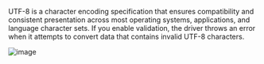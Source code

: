 UTF-8 is a character encoding specification that ensures compatibility and consistent presentation across most operating systems, applications, and language character sets. If you enable validation, the driver throws an error when it attempts to convert data that contains invalid UTF-8 characters.


![image](https://github.com/Karlie-crypto/alx-interview/assets/110098940/8cb66176-c93e-4127-8b89-c7b540ab7a43)
